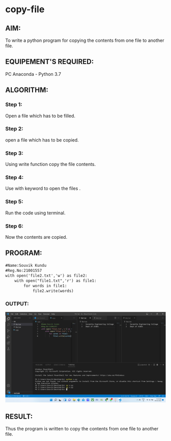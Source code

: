 # copy-file
## AIM:
To write a python program for copying the contents from one file to another file.
## EQUIPEMENT'S REQUIRED: 
PC
Anaconda - Python 3.7
## ALGORITHM:

### Step 1:

Open a file which has to be filled.

### Step 2:

open a file which has to be copied.

### Step 3:

Using write function copy the file contents.
### Step 4:

Use with keyword to open the files
.
### Step 5:

Run the code using terminal.

### Step 6:

Now the contents are copied.

## PROGRAM:
~~~
#Name:Souvik Kundu
#Reg.No:21001557
with open('file2.txt','w') as file2:
    with open("file1.txt",'r') as file1:
        for words in file1:
            file2.write(words)
~~~


### OUTPUT:

![git logo](op.png)


## RESULT:
Thus the program is written to copy the contents from one file to another file.